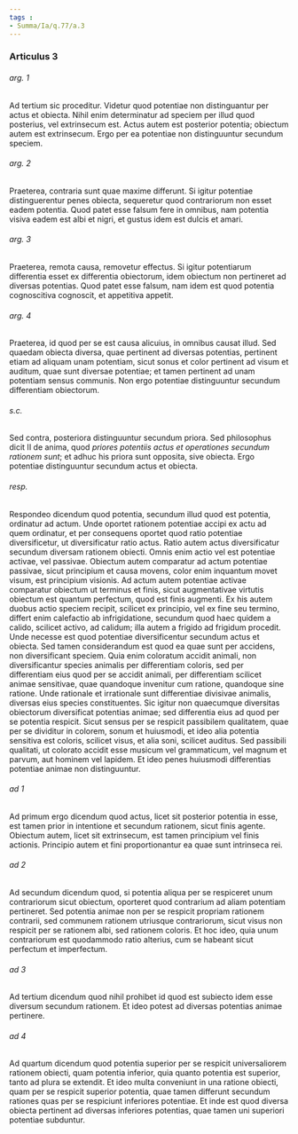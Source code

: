 ```yaml
---
tags : 
- Summa/Ia/q.77/a.3
---
```


### Articulus 3

###### arg. 1
Ad tertium sic proceditur. Videtur quod potentiae non distinguantur per actus et obiecta. Nihil enim determinatur ad speciem per illud quod posterius, vel extrinsecum est. Actus autem est posterior potentia; obiectum autem est extrinsecum. Ergo per ea potentiae non distinguuntur secundum speciem.

###### arg. 2
Praeterea, contraria sunt quae maxime differunt. Si igitur potentiae distinguerentur penes obiecta, sequeretur quod contrariorum non esset eadem potentia. Quod patet esse falsum fere in omnibus, nam potentia visiva eadem est albi et nigri, et gustus idem est dulcis et amari.

###### arg. 3
Praeterea, remota causa, removetur effectus. Si igitur potentiarum differentia esset ex differentia obiectorum, idem obiectum non pertineret ad diversas potentias. Quod patet esse falsum, nam idem est quod potentia cognoscitiva cognoscit, et appetitiva appetit.

###### arg. 4
Praeterea, id quod per se est causa alicuius, in omnibus causat illud. Sed quaedam obiecta diversa, quae pertinent ad diversas potentias, pertinent etiam ad aliquam unam potentiam, sicut sonus et color pertinent ad visum et auditum, quae sunt diversae potentiae; et tamen pertinent ad unam potentiam sensus communis. Non ergo potentiae distinguuntur secundum differentiam obiectorum.

###### s.c.
Sed contra, posteriora distinguuntur secundum priora. Sed philosophus dicit II de anima, quod *priores potentiis actus et operationes secundum rationem sunt*; et adhuc his priora sunt opposita, sive obiecta. Ergo potentiae distinguuntur secundum actus et obiecta.

###### resp.
Respondeo dicendum quod potentia, secundum illud quod est potentia, ordinatur ad actum. Unde oportet rationem potentiae accipi ex actu ad quem ordinatur, et per consequens oportet quod ratio potentiae diversificetur, ut diversificatur ratio actus. Ratio autem actus diversificatur secundum diversam rationem obiecti. Omnis enim actio vel est potentiae activae, vel passivae. Obiectum autem comparatur ad actum potentiae passivae, sicut principium et causa movens, color enim inquantum movet visum, est principium visionis. Ad actum autem potentiae activae comparatur obiectum ut terminus et finis, sicut augmentativae virtutis obiectum est quantum perfectum, quod est finis augmenti. Ex his autem duobus actio speciem recipit, scilicet ex principio, vel ex fine seu termino, differt enim calefactio ab infrigidatione, secundum quod haec quidem a calido, scilicet activo, ad calidum; illa autem a frigido ad frigidum procedit. Unde necesse est quod potentiae diversificentur secundum actus et obiecta. Sed tamen considerandum est quod ea quae sunt per accidens, non diversificant speciem. Quia enim coloratum accidit animali, non diversificantur species animalis per differentiam coloris, sed per differentiam eius quod per se accidit animali, per differentiam scilicet animae sensitivae, quae quandoque invenitur cum ratione, quandoque sine ratione. Unde rationale et irrationale sunt differentiae divisivae animalis, diversas eius species constituentes. Sic igitur non quaecumque diversitas obiectorum diversificat potentias animae; sed differentia eius ad quod per se potentia respicit. Sicut sensus per se respicit passibilem qualitatem, quae per se dividitur in colorem, sonum et huiusmodi, et ideo alia potentia sensitiva est coloris, scilicet visus, et alia soni, scilicet auditus. Sed passibili qualitati, ut colorato accidit esse musicum vel grammaticum, vel magnum et parvum, aut hominem vel lapidem. Et ideo penes huiusmodi differentias potentiae animae non distinguuntur.

###### ad 1
Ad primum ergo dicendum quod actus, licet sit posterior potentia in esse, est tamen prior in intentione et secundum rationem, sicut finis agente. Obiectum autem, licet sit extrinsecum, est tamen principium vel finis actionis. Principio autem et fini proportionantur ea quae sunt intrinseca rei.

###### ad 2
Ad secundum dicendum quod, si potentia aliqua per se respiceret unum contrariorum sicut obiectum, oporteret quod contrarium ad aliam potentiam pertineret. Sed potentia animae non per se respicit propriam rationem contrarii, sed communem rationem utriusque contrariorum, sicut visus non respicit per se rationem albi, sed rationem coloris. Et hoc ideo, quia unum contrariorum est quodammodo ratio alterius, cum se habeant sicut perfectum et imperfectum.

###### ad 3
Ad tertium dicendum quod nihil prohibet id quod est subiecto idem esse diversum secundum rationem. Et ideo potest ad diversas potentias animae pertinere.

###### ad 4
Ad quartum dicendum quod potentia superior per se respicit universaliorem rationem obiecti, quam potentia inferior, quia quanto potentia est superior, tanto ad plura se extendit. Et ideo multa conveniunt in una ratione obiecti, quam per se respicit superior potentia, quae tamen differunt secundum rationes quas per se respiciunt inferiores potentiae. Et inde est quod diversa obiecta pertinent ad diversas inferiores potentias, quae tamen uni superiori potentiae subduntur.

